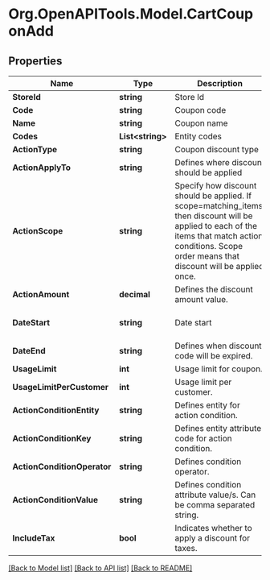 # Org.OpenAPITools.Model.CartCouponAdd

## Properties

Name | Type | Description | Notes
------------ | ------------- | ------------- | -------------
**StoreId** | **string** | Store Id | [optional] 
**Code** | **string** | Coupon code | 
**Name** | **string** | Coupon name | [optional] 
**Codes** | **List&lt;string&gt;** | Entity codes | [optional] 
**ActionType** | **string** | Coupon discount type | 
**ActionApplyTo** | **string** | Defines where discount should be applied | 
**ActionScope** | **string** | Specify how discount should be applied. If scope&#x3D;matching_items, then discount will be applied to each of the items that match action conditions. Scope order means that discount will be applied once. | 
**ActionAmount** | **decimal** | Defines the discount amount value. | 
**DateStart** | **string** | Date start | [optional] [default to "now"]
**DateEnd** | **string** | Defines when discount code will be expired. | [optional] 
**UsageLimit** | **int** | Usage limit for coupon. | [optional] 
**UsageLimitPerCustomer** | **int** | Usage limit per customer. | [optional] 
**ActionConditionEntity** | **string** | Defines entity for action condition. | [optional] 
**ActionConditionKey** | **string** | Defines entity attribute code for action condition. | [optional] 
**ActionConditionOperator** | **string** | Defines condition operator. | [optional] 
**ActionConditionValue** | **string** | Defines condition attribute value/s. Can be comma separated string. | [optional] 
**IncludeTax** | **bool** | Indicates whether to apply a discount for taxes. | [optional] [default to false]

[[Back to Model list]](../README.md#documentation-for-models) [[Back to API list]](../README.md#documentation-for-api-endpoints) [[Back to README]](../README.md)


